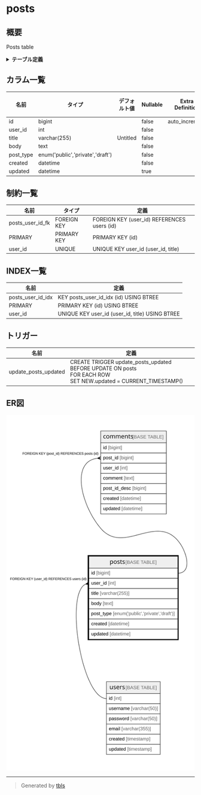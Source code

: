 # posts

## 概要

Posts table

<details>
<summary><strong>テーブル定義</strong></summary>

```sql
CREATE TABLE `posts` (
  `id` bigint NOT NULL AUTO_INCREMENT,
  `user_id` int NOT NULL,
  `title` varchar(255) NOT NULL DEFAULT 'Untitled',
  `body` text NOT NULL,
  `post_type` enum('public','private','draft') NOT NULL COMMENT 'public/private/draft',
  `created` datetime NOT NULL,
  `updated` datetime DEFAULT NULL,
  PRIMARY KEY (`id`),
  UNIQUE KEY `user_id` (`user_id`,`title`),
  KEY `posts_user_id_idx` (`id`) USING BTREE,
  CONSTRAINT `posts_user_id_fk` FOREIGN KEY (`user_id`) REFERENCES `users` (`id`) ON DELETE CASCADE
) ENGINE=InnoDB DEFAULT CHARSET=utf8mb4 COLLATE=utf8mb4_0900_ai_ci COMMENT='Posts table'
```

</details>

## カラム一覧

| 名前        | タイプ                              | デフォルト値       | Nullable | Extra Definition | 子テーブル                   | 親テーブル             | コメント                 |
| --------- | -------------------------------- | ------------ | -------- | ---------------- | ----------------------- | ----------------- | -------------------- |
| id        | bigint                           |              | false    | auto_increment   | [comments](comments.md) |                   |                      |
| user_id   | int                              |              | false    |                  |                         | [users](users.md) |                      |
| title     | varchar(255)                     | Untitled     | false    |                  |                         |                   |                      |
| body      | text                             |              | false    |                  |                         |                   |                      |
| post_type | enum('public','private','draft') |              | false    |                  |                         |                   | public/private/draft |
| created   | datetime                         |              | false    |                  |                         |                   |                      |
| updated   | datetime                         |              | true     |                  |                         |                   |                      |

## 制約一覧

| 名前               | タイプ         | 定義                                          |
| ---------------- | ----------- | ------------------------------------------- |
| posts_user_id_fk | FOREIGN KEY | FOREIGN KEY (user_id) REFERENCES users (id) |
| PRIMARY          | PRIMARY KEY | PRIMARY KEY (id)                            |
| user_id          | UNIQUE      | UNIQUE KEY user_id (user_id, title)         |

## INDEX一覧

| 名前                | 定義                                              |
| ----------------- | ----------------------------------------------- |
| posts_user_id_idx | KEY posts_user_id_idx (id) USING BTREE          |
| PRIMARY           | PRIMARY KEY (id) USING BTREE                    |
| user_id           | UNIQUE KEY user_id (user_id, title) USING BTREE |

## トリガー

| 名前                   | 定義                                                                                                                  |
| -------------------- | ------------------------------------------------------------------------------------------------------------------- |
| update_posts_updated | CREATE TRIGGER update_posts_updated BEFORE UPDATE ON posts<br>FOR EACH ROW<br>SET NEW.updated = CURRENT_TIMESTAMP() |

## ER図

![er](posts.svg)

---

> Generated by [tbls](https://github.com/k1LoW/tbls)
